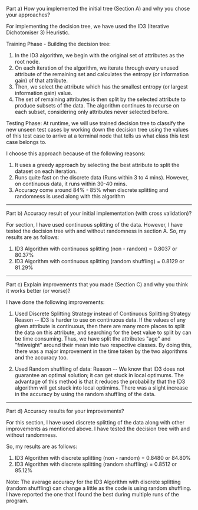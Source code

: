 Part a) How you implemented the initial tree (Section A) and why you chose your approaches?

For implementing the decision tree, we have used the ID3 (Iterative Dichotomiser 3) Heuristic. 

Training Phase - Building the decision tree:
1. In the ID3 algorithm, we begin with the original set of attributes as the root node. 
2. On each iteration of the algorithm, we iterate through every unused attribute of the remaining set and calculates the entropy (or information gain) of that attribute. 
3. Then, we select the attribute which has the smallest entropy (or largest information gain) value. 
4. The set of remaining attributes is then split by the selected attribute to produce subsets of the data. The algorithm continues to recurse on each subset, considering only attributes never selected before.

Testing Phase:
At runtime, we will use trained decision tree to classify the new unseen test cases by working down the decision tree using the values of this test case to arrive at a terminal node that tells us what class this test case belongs to.


I choose this approach because of the following reasons:

1. It uses a greedy approach by selecting the best attribute to split the dataset on each iteration.
2. Runs quite fast on the discrete data (Runs within 3 to 4 mins). However, on continuous data, it runs within 30-40 mins.
3. Accuracy come around 84% - 85% when discrete splitting and randomness is used along with this algorithm


--------------------------------------------------------------------------------------------------------------------------------------------------------


Part b) Accuracy result of your initial implementation (with cross validation)?

For section, I have used continuous splitting of the data. However, I have tested the decision tree with and without randomness in section A.
So, my results are as follows:

1. ID3 Algorithm with continuous splitting (non - random) = 0.8037 or 80.37%
2. ID3 Algorithm with continuous splitting (random shuffling) = 0.8129 or 81.29%


--------------------------------------------------------------------------------------------------------------------------------------------------------


Part c) Explain improvements that you made (Section C) and why you think it works better (or worse)?

I have done the following improvements:

1. Used Discrete Splitting Strategy instead of Continuous Splitting Strategy
Reason -- ID3 is harder to use on continuous data. If the values of any given attribute is continuous, then there are many more places to split the data on this attribute, and searching for the best value to split by can be time consuming. Thus, we have split the attributes "age" and "fnlweight" around their mean into two respective classes. By doing this, there was a major improvement in the time taken by the two algorithms and the accuracy too.

2. Used Random shuffling of data:
Reason -- We know that ID3 does not guarantee an optimal solution; it can get stuck in local optimums. The advantage of this method is that it reduces the probability that the ID3 algorithm will get stuck into local optimims. There was a slight increase in the accuracy by using the random shuffling of the data.


--------------------------------------------------------------------------------------------------------------------------------------------------------


Part d) Accuracy results for your improvements?

For this section, I have used discrete splitting of the data along with other improvements as mentioned above. I have tested the decision tree with and without randomness.

So, my results are as follows:

1. ID3 Algorithm with discrete splitting (non - random) = 0.8480 or 84.80%
2. ID3 Algorithm with discrete splitting (random shuffling) = 0.8512 or 85.12%

Note: The average accuracy for the ID3 Algorithm with discrete splitting (random shuffling) can change a little as the code is using random shuffling. I have reported the one that I found the best during multiple runs of the program.


